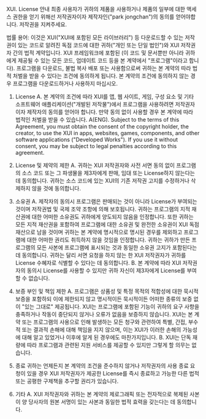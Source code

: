 XUI. License 안내
최종 사용자가 귀하의 제품을 사용하거나 제품의 일부에 대한 액세스 권한을 얻기 위해선 저작권자이자 제작자인("park jongchan")의 동의를 얻어야합니다. 저작권을 지켜주세요.

법률 용어:
이것은 XUI("XUI에 포함된 모든 라이브러리") 등 다운로드할 수 있는 저작권이 있는 코드로 알려진 독점 코드에 대한 귀하("개인 또는 단일 법인")와 XUI 저작권자 간의 법적 계약입니다. XUI 프레임워크에 포함된 (이 코드 및 문서뿐만 아니라 귀하에게 제공될 수 있는 모든 코드, 업데이트 코드 등을 본 계약에서 "프로그램"이라고 합니다). 프로그램을 다운로드, 불법 복사 배포 또는 사용함으로써 귀하는 본 계약의 따라 법적 처벌을 받을 수 있다는 조건에 동의하게 됩니다. 본 계약의 조건에 동의하지 않는 경우 프로그램을 다운로드하거나 사용하지 마십시오.

1. License
A. 본 계약의 조건에 따라 XUI를 앱, 웹 사이트, 게임, 구성 요소 및 기타 소프트웨어 애플리케이션("개발된 저작물")에서 프로그램을 사용하려면 저작권자이자 제작자의 동의를 얻어야 합니다. 만약 동의 없이 사용할 경우 본 계약에 따라 법적인 처벌을 받을 수 있습니다.
A(ENG). Subject to the terms of this Agreement, you must obtain the consent of the copyright holder, the creator, to use the XUI in apps, websites, games, components, and other software applications ("Developed Works"). If you use it without consent, you may be subject to legal penalties according to this agreement.

2. License 및 제약의 제한
A. 귀하는 XUI 저작권자와 사전 서면 동의 없이 프로그램의 소스 코드 또는 그 파생물을 제3자에게 판매, 임대 또는 License하지 않는다는 데 동의합니다. 귀하는 소스 코드에 있는 XUI의 기존 저작권 고지를 수정하거나 삭제하지 않을 것에 동의합니다.

3. 소유권
A. 제작자의 동의시 프로그램은 판매되는 것이 아니라 License가 부여되는 것이며 저작권법 및 국제 조약 조항에 의해 보호됩니다. 귀하는 프로그램의 지적 재산권에 대한 어떠한 소유권도 귀하에게 양도되지 않음을 인정합니다. 또한 귀하는 모든 지적 재산권을 포함하여 프로그램에 대한 소유권 및 완전한 소유권이 XUI 독점 재산으로 남을 것이며 귀하는 본 계약에 명시적으로 명시된 경우를 제외하고 프로그램에 대한 어떠한 권리도 취득하지 않을 것임을 인정합니다. 귀하는 귀하가 만든 프로그램의 모든 사본에 프로그램에 표시되는 것과 동일한 소유권 고지가 포함된다는 데 동의합니다. 귀하는 달리 서면 요청을 하지 않는 한 XUI 저작권자가 귀하를 License 수혜자로 식별할 수 있다는 데 동의합니다.
B. 본 계약에 따라 XUI 저작권자의 동의시 License를 사용할 수 있지만 귀하 자신이 제3자에게 License를 부여할 수 없습니다.

4. 보증 부인 및 책임 제한
A. 프로그램은 상품성 및 특정 목적의 적합성에 대한 묵시적 보증을 포함하되 이에 제한되지 않고 명시적이든 묵시적이든 어떠한 종류의 보증 없이 "있는 그대로" 제공됩니다. XUI는 프로그램에 포함된 기능이 귀하의 요구 사항을 충족하거나 작동이 중단되지 않거나 오류가 없음을 보증하지 않습니다. XUI는 본 계약 또는 프로그램의 사용으로 인해 발생하는 모든 청구와 관련하여 특별, 간접, 부수적 또는 결과적 손해에 대해 책임을 지지 않으며, 이는 XUI가 이러한 손해의 가능성에 대해 알고 있었거나 이후에 알게 된 경우에도 마찬가지입니다. 
B. XUI는 단독 재량에 따라 프로그램과 관련된 지원 서비스를 제공할 수 있지만 그렇게 할 의무는 없습니다.

5. 종료
귀하는 언제든지 본 계약의 조건을 준수하지 않거나 저작권자의 사용 종료 요청이 있을 경우 XUI 저작권자가 제공한 License를 즉시 종료하고 가능한 다른 법적 또는 공평한 구제책을 추구할 권리가 있습니다.

6. 기타
A. XUI 저작권자와 귀하는 본 계약의 제로그래픽 또는 전자적으로 복제된 사본이 양 당사자의 원본 서명이 있는 사본과 동일한 법적 효력을 갖는다는 데 동의합니다.




